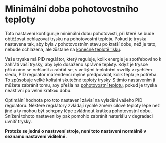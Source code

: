 Minimální doba pohotovostního teploty
====
Toto nastavení konfiguruje minimální dobu pohotovosti, při které se bude obtěžovat ochlazovat trysku na pohotovostní teplotu. Pokud je tryska nastavena tak, aby byla v pohotovostním stavu po kratší dobu, než je tato, nebude ochlazena, ale zůstane na [konečné teplotě tisku](../material/material_final_print_temperature.md).

Vaše tryska má PID regulátor, který reguluje, kolik energie je spotřebováno k zahřátí vaší trysky, aby bylo dosaženo správné teploty. Když je trysce přikázáno se ochladit a zahřát se, s velkými teplotními rozdíly v rychlém sledu, PID regulátor má tendenci mylně předpovídat, kolik tepla je potřeba. To způsobuje velké kolísání skutečné teploty trysky. S tímto nastavením jí můžete zabránit tomu, aby přešla na [pohotovostní teplotu](../material/material_standby_temperature.md), pokud je tryska neaktivní po velmi krátkou dobu.

Optimální hodnota pro toto nastavení závisí na vyladění vašeho PID regulátoru. Některé regulátory zvládají rychlé změny cílové teploty lépe než jiné a ty mohou být schopny lépe zvládnout krátkou pohotovostní dobu. Snížení tohoto nastavení by pak pomohlo zabránit materiálu v degradaci uvnitř trysky.

**Protože se jedná o nastavení stroje, není toto nastavení normálně v seznamu nastavení viditelné.**
